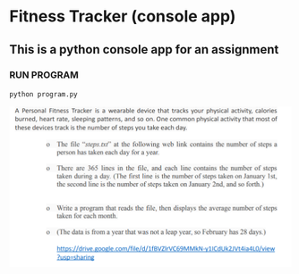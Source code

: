 # Fitness Tracker (console app)

## This is a python console app for an assignment

### RUN PROGRAM

```bash
python program.py
```

![fitness-tracker-assignment](/screenshots/fitness-tracker-assignment.png)
